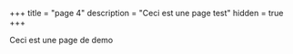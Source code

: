 ﻿+++
title = "page 4"
description = "Ceci est une page test"
hidden = true
+++

Ceci est une page de demo
